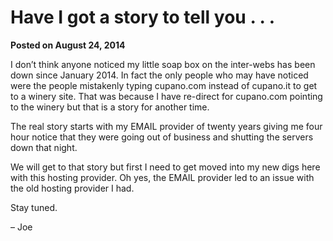 # Have I got a story to tell you . . .

**Posted on August 24, 2014**

I don’t think anyone noticed my little soap box on the inter-webs has been down since January 2014. In fact the only people who may have noticed were the people mistakenly typing cupano.com instead of cupano.it to get to a winery site. That was because I have re-direct for cupano.com pointing to the winery but that is a story for another time.

The real story starts with my EMAIL provider of twenty years giving me four hour notice that they were going out of business and shutting the servers down that night.

We will get to that story but first I need to get moved into my new digs here with this hosting provider. Oh yes, the EMAIL provider led to an issue with the old hosting provider I had.

Stay tuned.

– Joe
